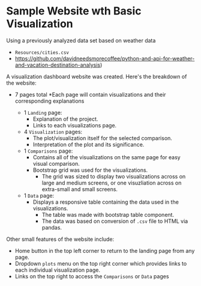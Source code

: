 # Sample Website wth Basic Visualization

Using a previously analyzed data set based on weather data 
* `Resources/cities.csv`
* https://github.com/davidneedsmorecoffee/python-and-api-for-weather-and-vacation-destination-analysis)

A visualization dashboard website was created. Here's the breakdown of the website:
* 7 pages total
  *Each page will contain visualizations and their corresponding explanations

    * 1 `Landing` page:
      * Explanation of the project.
      * Links to each visualizations page.
    * 4 `Visualization` pages:
      * The plot/visualization itself for the selected comparison.
      * Interpretation of the plot and its significance.
    * 1 `Comparisons` page:
      * Contains all of the visualizations on the same page for easy visual comparison.
      * Bootstrap grid was used for the visualizations.
        * The grid was sized to display two visualizations across on large and medium screens, or one visuzliation across on extra-small and small screens.
    * 1 `Data` page:
      * Displays a responsive table containing the data used in the visualizations.
        * The table was made with bootstrap table component.
        * The data was based on conversion of `.csv` file to HTML via pandas.

Other small features of the website include:
  * Home button in the top left corner to return to the landing page from any page.
  * Dropdown `plots` menu on the top right corner which provides links to each individual visualization page.
  * Links on the top right to access the `Comparisons` or `Data` pages

